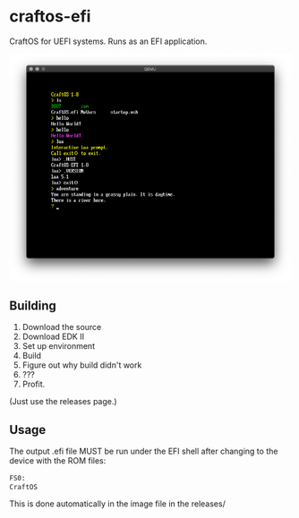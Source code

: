 # craftos-efi
CraftOS for UEFI systems. Runs as an EFI application.

![image](image.png)

## Building
1. Download the source
2. Download EDK II
3. Set up environment
4. Build
5. Figure out why build didn't work
6. ???
7. Profit.

(Just use the releases page.)

## Usage
The output .efi file MUST be run under the EFI shell after changing to the device with the ROM files:
```
FS0:
CraftOS
```
This is done automatically in the image file in the releases/
